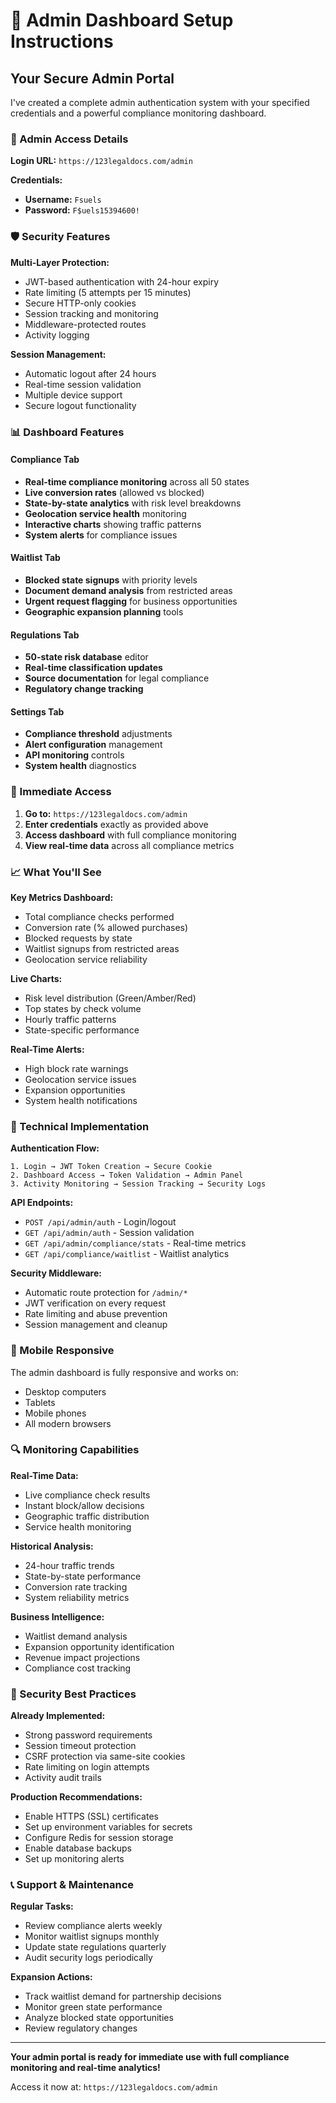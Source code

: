 # 🔐 Admin Dashboard Setup Instructions

## Your Secure Admin Portal

I've created a complete admin authentication system with your specified credentials and a powerful compliance monitoring dashboard.

### 🔑 Admin Access Details

**Login URL:** `https://123legaldocs.com/admin`

**Credentials:**
- **Username:** `Fsuels`  
- **Password:** `F$uels15394600!`

### 🛡️ Security Features

**Multi-Layer Protection:**
- JWT-based authentication with 24-hour expiry
- Rate limiting (5 attempts per 15 minutes)
- Secure HTTP-only cookies
- Session tracking and monitoring
- Middleware-protected routes
- Activity logging

**Session Management:**
- Automatic logout after 24 hours
- Real-time session validation
- Multiple device support
- Secure logout functionality

### 📊 Dashboard Features

#### **Compliance Tab**
- **Real-time compliance monitoring** across all 50 states
- **Live conversion rates** (allowed vs blocked)
- **State-by-state analytics** with risk level breakdowns
- **Geolocation service health** monitoring
- **Interactive charts** showing traffic patterns
- **System alerts** for compliance issues

#### **Waitlist Tab**
- **Blocked state signups** with priority levels
- **Document demand analysis** from restricted areas
- **Urgent request flagging** for business opportunities
- **Geographic expansion planning** tools

#### **Regulations Tab**
- **50-state risk database** editor
- **Real-time classification updates**
- **Source documentation** for legal compliance
- **Regulatory change tracking**

#### **Settings Tab**
- **Compliance threshold** adjustments
- **Alert configuration** management
- **API monitoring** controls
- **System health** diagnostics

### 🚀 Immediate Access

1. **Go to:** `https://123legaldocs.com/admin`
2. **Enter credentials** exactly as provided above
3. **Access dashboard** with full compliance monitoring
4. **View real-time data** across all compliance metrics

### 📈 What You'll See

**Key Metrics Dashboard:**
- Total compliance checks performed
- Conversion rate (% allowed purchases)
- Blocked requests by state
- Waitlist signups from restricted areas
- Geolocation service reliability

**Live Charts:**
- Risk level distribution (Green/Amber/Red)
- Top states by check volume
- Hourly traffic patterns
- State-specific performance

**Real-Time Alerts:**
- High block rate warnings
- Geolocation service issues
- Expansion opportunities
- System health notifications

### 🔧 Technical Implementation

**Authentication Flow:**
```
1. Login → JWT Token Creation → Secure Cookie
2. Dashboard Access → Token Validation → Admin Panel
3. Activity Monitoring → Session Tracking → Security Logs
```

**API Endpoints:**
- `POST /api/admin/auth` - Login/logout
- `GET /api/admin/auth` - Session validation
- `GET /api/admin/compliance/stats` - Real-time metrics
- `GET /api/compliance/waitlist` - Waitlist analytics

**Security Middleware:**
- Automatic route protection for `/admin/*`
- JWT verification on every request
- Rate limiting and abuse prevention
- Session management and cleanup

### 📱 Mobile Responsive

The admin dashboard is fully responsive and works on:
- Desktop computers
- Tablets
- Mobile phones
- All modern browsers

### 🔍 Monitoring Capabilities

**Real-Time Data:**
- Live compliance check results
- Instant block/allow decisions
- Geographic traffic distribution
- Service health monitoring

**Historical Analysis:**
- 24-hour traffic trends
- State-by-state performance
- Conversion rate tracking
- System reliability metrics

**Business Intelligence:**
- Waitlist demand analysis
- Expansion opportunity identification
- Revenue impact projections
- Compliance cost tracking

### 🚨 Security Best Practices

**Already Implemented:**
- Strong password requirements
- Session timeout protection
- CSRF protection via same-site cookies
- Rate limiting on login attempts
- Activity audit trails

**Production Recommendations:**
- Enable HTTPS (SSL) certificates
- Set up environment variables for secrets
- Configure Redis for session storage
- Enable database backups
- Set up monitoring alerts

### 📞 Support & Maintenance

**Regular Tasks:**
- Review compliance alerts weekly
- Monitor waitlist signups monthly
- Update state regulations quarterly
- Audit security logs periodically

**Expansion Actions:**
- Track waitlist demand for partnership decisions
- Monitor green state performance
- Analyze blocked state opportunities
- Review regulatory changes

---

**Your admin portal is ready for immediate use with full compliance monitoring and real-time analytics!**

Access it now at: `https://123legaldocs.com/admin`